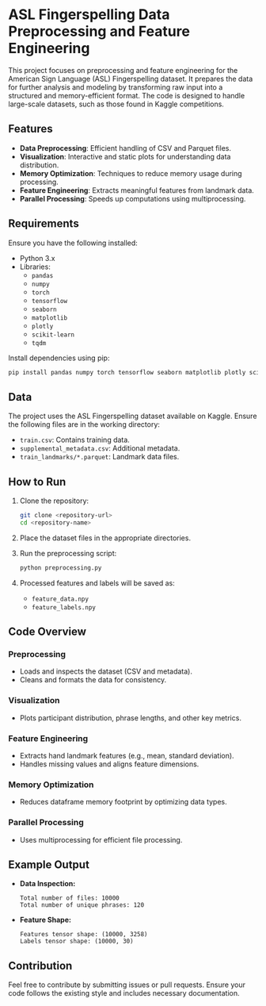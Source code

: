 # ASL Fingerspelling Data Preprocessing and Feature Engineering

This project focuses on preprocessing and feature engineering for the American Sign Language (ASL) Fingerspelling dataset. It prepares the data for further analysis and modeling by transforming raw input into a structured and memory-efficient format. The code is designed to handle large-scale datasets, such as those found in Kaggle competitions.

## Features

- **Data Preprocessing**: Efficient handling of CSV and Parquet files.
- **Visualization**: Interactive and static plots for understanding data distribution.
- **Memory Optimization**: Techniques to reduce memory usage during processing.
- **Feature Engineering**: Extracts meaningful features from landmark data.
- **Parallel Processing**: Speeds up computations using multiprocessing.

## Requirements

Ensure you have the following installed:

- Python 3.x
- Libraries:
  - `pandas`
  - `numpy`
  - `torch`
  - `tensorflow`
  - `seaborn`
  - `matplotlib`
  - `plotly`
  - `scikit-learn`
  - `tqdm`

Install dependencies using pip:
```bash
pip install pandas numpy torch tensorflow seaborn matplotlib plotly scikit-learn tqdm
```

## Data

The project uses the ASL Fingerspelling dataset available on Kaggle. Ensure the following files are in the working directory:

- `train.csv`: Contains training data.
- `supplemental_metadata.csv`: Additional metadata.
- `train_landmarks/*.parquet`: Landmark data files.

## How to Run

1. Clone the repository:
   ```bash
   git clone <repository-url>
   cd <repository-name>
   ```

2. Place the dataset files in the appropriate directories.

3. Run the preprocessing script:
   ```bash
   python preprocessing.py
   ```

4. Processed features and labels will be saved as:
   - `feature_data.npy`
   - `feature_labels.npy`

## Code Overview

### Preprocessing
- Loads and inspects the dataset (CSV and metadata).
- Cleans and formats the data for consistency.

### Visualization
- Plots participant distribution, phrase lengths, and other key metrics.

### Feature Engineering
- Extracts hand landmark features (e.g., mean, standard deviation).
- Handles missing values and aligns feature dimensions.

### Memory Optimization
- Reduces dataframe memory footprint by optimizing data types.

### Parallel Processing
- Uses multiprocessing for efficient file processing.

## Example Output

- **Data Inspection:**
  ```plaintext
  Total number of files: 10000
  Total number of unique phrases: 120
  ```

- **Feature Shape:**
  ```plaintext
  Features tensor shape: (10000, 3258)
  Labels tensor shape: (10000, 30)
  ```

## Contribution

Feel free to contribute by submitting issues or pull requests. Ensure your code follows the existing style and includes necessary documentation.






